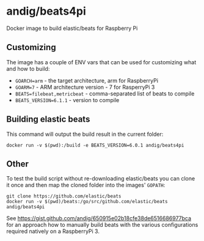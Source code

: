 # andig/beats4pi

Docker image to build elastic/beats for Raspberry Pi

## Customizing

The image has a couple of ENV vars that can be used for customizing what and how to build:

  - `GOARCH=arm` - the target architecture, arm for RaspberryPi
  - `GOARM=7` - ARM architecture version - 7 for RasperryPi 3
  - `BEATS=filebeat,metricbeat` - comma-separated list of beats to compile
  - `BEATS_VERSION=6.1.1` - version to compile

## Building elastic beats

This command will output the build result in the current folder:

    docker run -v $(pwd):/build -e BEATS_VERSION=6.0.1 andig/beats4pi
    
## Other

To test the build script without re-downloading elastic/beats you can clone it once and then map the cloned folder into the images' `GOPATH`:

    git clone https://github.com/elastic/beats
    docker run -v $(pwd)/beats:/go/src/github.com/elastic/beats andig/beats4pi

See https://gist.github.com/andig/650915e02b18cfe38de6516686977bca for an approach how to manually build beats with the various configurations required natively on a RaspberryPi 3.
